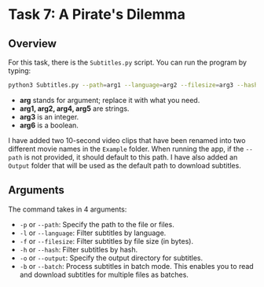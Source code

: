 # Task 7: A Pirate's Dilemma

## Overview
For this task, there is the `Subtitles.py` script. You can run the program by typing:

```bash
python3 Subtitles.py --path=arg1 --language=arg2 --filesize=arg3 --hash=arg4 --output=arg5 --batch=arg6
```

- **arg** stands for argument; replace it with what you need.
- **arg1, arg2, arg4, arg5** are strings.
- **arg3** is an integer.
- **arg6** is a boolean.

I have added two 10-second video clips that have been renamed into two different movie names in the `Example` folder. When running the app, if the `--path` is not provided, it should default to this path. I have also added an `Output` folder that will be used as the default path to download subtitles.

## Arguments
The command takes in 4 arguments:

- `-p` or `--path`: Specify the path to the file or files.
- `-l` or `--language`: Filter subtitles by language.
- `-f` or `--filesize`: Filter subtitles by file size (in bytes).
- `-h` or `--hash`: Filter subtitles by hash.
- `-o` or `--output`: Specify the output directory for subtitles.
- `-b` or `--batch`: Process subtitles in batch mode. This enables you to read and download subtitles for multiple files as batches.
